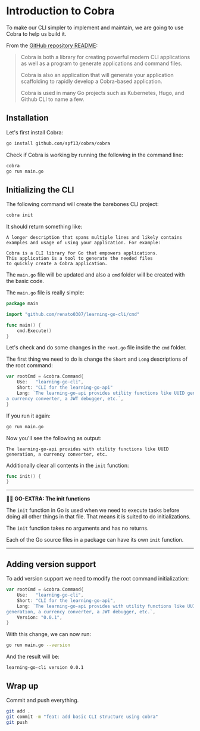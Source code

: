# Introduction to Cobra

To make our CLI simpler to implement and maintain, we are going to use Cobra to
help us build it.

From the [GitHub repository README](https://github.com/spf13/cobra):

> Cobra is both a library for creating powerful modern CLI applications as well
> as a program to generate applications and command files.
>
> Cobra is also an application that will generate your application scaffolding
> to rapidly develop a Cobra-based application.
> 
> Cobra is used in many Go projects such as Kubernetes, Hugo, and Github CLI 
> to name a few.

## Installation

Let's first install Cobra:

```sh
go install github.com/spf13/cobra/cobra
```

Check if Cobra is working by running the following in the command line:

```sh
cobra
go run main.go
```

## Initializing the CLI

The following command will create the barebones CLI project:

```sh
cobra init
```

It should return something like:

```
A longer description that spans multiple lines and likely contains
examples and usage of using your application. For example:

Cobra is a CLI library for Go that empowers applications.
This application is a tool to generate the needed files
to quickly create a Cobra application.
```

The `main.go` file will be updated and also a `cmd` folder will be created with
the basic code.

The `main.go` file is really simple:

```go
package main

import "github.com/renato0307/learning-go-cli/cmd"

func main() {
	cmd.Execute()
}
```

Let's check and do some changes in the `root.go` file inside the `cmd` folder.

The first thing we need to do is change the `Short` and `Long` descriptions of
the root command:

```go
var rootCmd = &cobra.Command{
	Use:   "learning-go-cli",
	Short: "CLI for the learning-go-api"
	Long: `The learning-go-api provides utility functions like UUID generation,
a currency converter, a JWT debugger, etc.`,
}
```

If you run it again:

```sh
go run main.go
```

Now you'll see the following as output:

```
The learning-go-api provides with utility functions like UUID 
generation, a currency converter, etc.

```

Additionally clear all contents in the `init` function:

```go
func init() {
}
```

----
🕵️‍♀️ __GO-EXTRA: The init functions__

The `init` function in Go is used when we need to execute tasks before doing all
other things in that file. That means it is suited to do initializations.

The `init` function takes no arguments and has no returns.

Each of the Go source files in a package can have its own `init` function.

----

## Adding version support

To add version support we need to modify the root command initialization:

```go
var rootCmd = &cobra.Command{
	Use:   "learning-go-cli",
	Short: "CLI for the learning-go-api",
	Long: `The learning-go-api provides with utility functions like UUID
generation, a currency converter, a JWT debugger, etc.`,
	Version: "0.0.1",
}
```

With this change, we can now run:

```sh
go run main.go --version
```

And the result will be:

```
learning-go-cli version 0.0.1
```

## Wrap up

Commit and push everything.

```sh
git add .
git commit -m "feat: add basic CLI structure using cobra"
git push
```